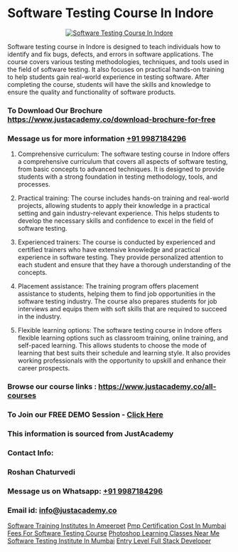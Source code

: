 # Software Testing Course In Indore

<p align="center">
  <a href="https://justacademy.co/program-detail/software-testing">
    <img src="https://justacademy.co/storage2/program_images/1704700438.webp" alt="Software Testing Course In Indore">
  </a>
</p>


Software testing course in Indore is designed to teach individuals how to identify and fix bugs, defects, and errors in software applications. The course covers various testing methodologies, techniques, and tools used in the field of software testing. It also focuses on practical hands-on training to help students gain real-world experience in testing software. After completing the course, students will have the skills and knowledge to ensure the quality and functionality of software products.
### To Download Our Brochure https://www.justacademy.co/download-brochure-for-free
### Message us for more information [+91 9987184296](https://api.whatsapp.com/send?phone=919987184296)
1) Comprehensive curriculum: The software testing course in Indore offers a comprehensive curriculum that covers all aspects of software testing, from basic concepts to advanced techniques. It is designed to provide students with a strong foundation in testing methodology, tools, and processes.

2) Practical training: The course includes hands-on training and real-world projects, allowing students to apply their knowledge in a practical setting and gain industry-relevant experience. This helps students to develop the necessary skills and confidence to excel in the field of software testing.

3) Experienced trainers: The course is conducted by experienced and certified trainers who have extensive knowledge and practical experience in software testing. They provide personalized attention to each student and ensure that they have a thorough understanding of the concepts.

4) Placement assistance: The training program offers placement assistance to students, helping them to find job opportunities in the software testing industry. The course also prepares students for job interviews and equips them with soft skills that are required to succeed in the industry.

5) Flexible learning options: The software testing course in Indore offers flexible learning options such as classroom training, online training, and self-paced learning. This allows students to choose the mode of learning that best suits their schedule and learning style. It also provides working professionals with the opportunity to upskill and enhance their career prospects.

### Browse our course links : https://www.justacademy.co/all-courses 
### To Join our FREE DEMO Session - [Click Here](https://www.justacademy.co/register-for-course-demo)


### This information is sourced from JustAcademy
### Contact Info:
### Roshan Chaturvedi
### Message us on Whatsapp: [+91 9987184296](https://api.whatsapp.com/send?phone=919987184296)
### Email id: [info@justacademy.co](mailto:info@justacademy.co)
                    
[Software Training Institutes In Ameerpet](https://www.linkedin.com/pulse/software-training-institutes-ameerpet-justacademy-mumbai-ymtrc?trackingId=maVaEVaOOAs7p%2FfrUPzHXg%3D%3D&lipi=urn%3Ali%3Apage%3Ad_flagship3_showcase_admin%3B%2Fp6Xeq9yQHuq%2BIOH7VpqxQ%3D%3D)
[Pmp Certification Cost In Mumbai](https://www.linkedin.com/pulse/pmp-certification-cost-mumbai-software-training-mountain-view-qlnge?trackingId=oK%2FbxKWxSTRdXbJvvMqr4Q%3D%3D&lipi=urn%3Ali%3Apage%3Ad_flagship3_company_admin%3B8iJAXExGSpWzkSgodJb9Bg%3D%3D)
[Fees For Software Testing Course](https://medium.com/@sagarawat89/fees-for-software-testing-course-be833423a395)
[Photoshop Learning Classes Near Me](https://medium.com/@roneet705/photoshop-learning-classes-near-me-bbabfab27219)
[Software Testing Institute In Mumbai](https://justacademyin.github.io/Articles/Software-Testing-Institute-In-Mumbai)
[Entry Level Full Stack Developer](https://justacademyin.github.io/Articles/Entry-Level-Full-Stack-Developer)
